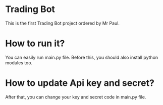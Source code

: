 # Trading Bot
This is the first Trading Bot project ordered by Mr Paul.

# How to run it?
You can easily run main.py file.
Before this, you should also install python modules too.

# How to update Api key and secret?
After that, you can change your key and secret code in main.py file.